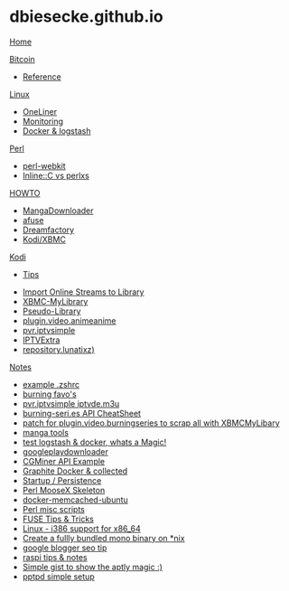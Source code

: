# dbiesecke.github.io

[Home](index.md)

[Bitcoin]()

  * [Reference](coin/index.md)

[Linux]()

  * [OneLiner](linux/oneliner.md)
  * [Monitoring](linux/monitoring.md)
  * [Docker & logstash](linux/docker_and_logstash.md)
   
[Perl]()

  * [perl-webkit](my/src/perl-webkit.md)
  * [Inline::C vs perlxs](my/src/perl-perlxs-vs-inline.md)
  
  
[HOWTO]()

  * [MangaDownloader](my/src/manga-downloader.md)
  * [afuse](my/afuse.md)
  * [Dreamfactory](my/dreamfactory.md)
  * [Kodi/XBMC](my/kodi.md)
  
[Kodi]()

   * [Tips](my/kodi.md)
<!--    * [Rom_Collection_Browser](my/kodi/romcollectionbrowser.md) -->
   * [Import Online Streams to Library](my/kodi/kodi-plugins-2-libary.md)
   * [XBMC-MyLibrary](my/kodi/xbmc.mylibrary-configs.md)
   * [Pseudo-Library](my/kodi/pseudo-library.md)
   * [plugin.video.animeanime](repo/plugin.video.animeanime/README.md)
   * [pvr.iptvsimple](repo/pvr.iptvsimple/README.md)
   * [IPTVExtra](my/kodi/iptvextra.md)
   * [repository.lunatixz)](https://raw.githubusercontent.com/Lunatixz/XBMC_Addons/master/zips/repository.lunatixz/repository.lunatixz-1.0.zip)

[Notes]()

   * [example .zshrc](https://gist.github.com/ad1471058bb8f2ab451d)
   * [burning favo's](https://gist.github.com/0f2988c7ad66f9faadc9)
   * [pvr.iptvsimple iptvde.m3u](https://gist.github.com/c15243da0e8c17067c73)
   * [burning-seri.es API CheatSheet](https://gist.github.com/f9ae69053a0efc0f7254)
   * [patch for plugin.video.burningseries to scrap all with XBMCMyLibary](https://gist.github.com/8f777a39f08a414e53b6)
   * [manga tools](https://gist.github.com/d8af4f395c58575ac0ae)
   * [test logstash & docker, whats a Magic!](https://gist.github.com/2c49b8c80f42186d78e5)
   * [googleplaydownloader](https://gist.github.com/88364907f8ee17bb3ced)
   * [CGMiner API Example](https://gist.github.com/9c5032c467604d705c42)
   * [Graphite  Docker & collected](https://gist.github.com/53c51e71efcb32ee6e8c)
   * [Startup / Persistence](https://gist.github.com/ba359f53f392d513cdea)
   * [Perl MooseX Skeleton](https://gist.github.com/90ae2f1e5a28463f2527)
   * [docker-memcached-ubuntu](https://gist.github.com/812a623f604057ebc003)
   * [Perl misc scripts](https://gist.github.com/70a6b821431c576aa265)
   * [FUSE Tips & Tricks](https://gist.github.com/b00eff217ad00069933d)
   * [Linux - i386 support for x86_64](https://gist.github.com/414aa7313588c583d63f)
   * [Create a fullly bundled mono binary on *nix ](https://gist.github.com/f2f9751701d46218b21a)
   * [google blogger seo tip](https://gist.github.com/66263eb95869821ec14e)
   * [raspi tips & notes](https://gist.github.com/2b8c8819c737a6f965e0)
   * [Simple gist to show the aptly magic :)](https://gist.github.com/5ecd3d5d2de50bcd30aa)
   * [pptpd simple setup](https://gist.github.com/eb10bbc7bc63d289d347)

<!-- Code for collapse and expand -->
<script type="text/javascript"> 
$(document).ready(function() { 
$('div.view').hide(); 
$('div.slide').click(function() {
$(this).next('div.view').slideToggle('fast'); 
return false; 
}); 
}); 
</script>

